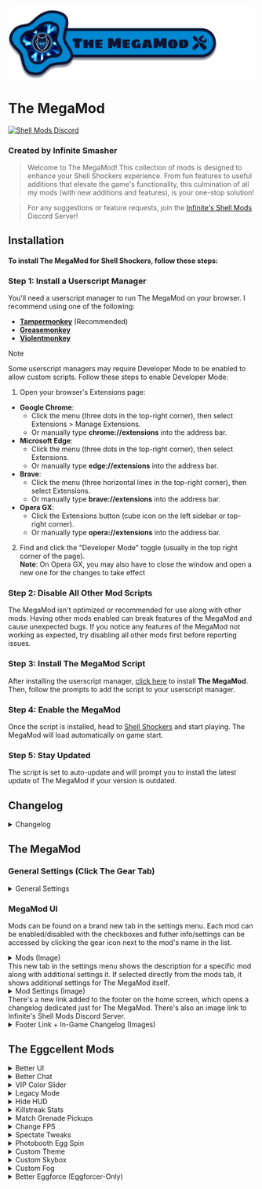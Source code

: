 ![The MegaMod](img/docs/megaMod/The%20MegaMod%20Logo.png)
# The MegaMod
[![Shell Mods Discord](https://img.shields.io/discord/1273986972389474374?label=Infinite%27s%20Shell%20Mods%20Server&logo=discord&color=5865F2)](https://discord.gg/Cxggadazy4)

### Created by Infinite Smasher
> Welcome to The MegaMod! This collection of mods is designed to enhance your Shell Shockers experience. From fun features to useful additions that elevate the game's functionality, this culmination of all my mods (with new additions and features), is your one-stop solution!

> For any suggestions or feature requests, join the [Infinite's Shell Mods](https://discord.gg/Cxggadazy4) Discord Server!

## Installation
#### To install **The MegaMod** for Shell Shockers, follow these steps:

### Step 1: Install a Userscript Manager
You'll need a userscript manager to run The MegaMod on your browser. I recommend using one of the following:
- **[Tampermonkey](https://www.tampermonkey.net/)** (Recommended)
- **[Greasemonkey](https://www.greasespot.net/)**
- **[Violentmonkey](https://violentmonkey.github.io/)**

> [!NOTE]  
> Some userscript managers may require Developer Mode to be enabled to allow custom scripts. Follow these steps to enable Developer Mode:
> 1. Open your browser's Extensions page:
> - **Google Chrome**:
>   - Click the menu (three dots in the top-right corner), then select Extensions > Manage Extensions.
>   - Or manually type **chrome://extensions** into the address bar.
> - **Microsoft Edge**:
>   - Click the menu (three dots in the top-right corner), then select Extensions.
>   - Or manually type **edge://extensions** into the address bar.
> - **Brave**:
>   - Click the menu (three horizontal lines in the top-right corner), then select Extensions.
>   - Or manually type **brave://extensions** into the address bar.
> - **Opera GX**:
>   - Click the Extensions button (cube icon on the left sidebar or top-right corner).
>   - Or manually type **opera://extensions** into the address bar.
> 2. Find and click the "Developer Mode" toggle (usually in the top right corner of the page).<br>
> **Note**: On Opera GX, you may also have to close the window and open a new one for the changes to take effect

### Step 2: Disable All Other Mod Scripts
The MegaMod isn't optimized or recommended for use along with other mods. Having other mods enabled can break features of the MegaMod and cause unexpected bugs. If you notice any features of the MegaMod not working as expected, try disabling all other mods first before reporting issues.

### Step 3: Install The MegaMod Script
After installing the userscript manager, [click here](https://infinitesmasher.github.io/The-MegaMod/js/script.user.js) to install **The MegaMod**. Then, follow the prompts to add the script to your userscript manager.

### Step 4: Enable the MegaMod
Once the script is installed, head to [Shell Shockers](https://shellshock.io/) and start playing. The MegaMod will load automatically on game start.

### Step 5: Stay Updated
The script is set to auto-update and will prompt you to install the latest update of The MegaMod if your version is outdated.

## Changelog
<div id="content"></div>
<details id="changelog">
  <summary>Changelog</summary>
  <div id="changelog-content"></div>
</details>

## The MegaMod
### General Settings (Click The Gear Tab)
<details>
<summary>General Settings</summary>

> - **MegaMod UI Sound Effects** - Enables sound effects related to the MegaMod
>   - **Specific Sounds**:
>     - **Tab Sounds** - Sound effects for mods tab and mod settings tab
>     - **Hover Sounds** - Sound effects for hovering on settings tab icon and mod settings icons
> - **Faster CSS Loading** - Makes CSS Load Faster
> - **In-Game Mod Toggle Alerts** - Enables small in-game alerts for mods with toggle keybinds

</details>

### MegaMod UI
Mods can be found on a brand new tab in the settings menu. Each mod can be enabled/disabled with the checkboxes and futher info/settings can be accessed by clicking the gear icon next to the mod's name in the list.
<details>
<summary>Mods (Image)</summary> 
  
  ![Mods](img/docs/megaMod/mods.png)
</details>
This new tab in the settings menu shows the description for a specific mod along with additional settings it. If selected directly from the mods tab, it shows additional settings for The MegaMod itself.
<details> 
<summary>Mod Settings (Image)</summary>
  
  ![Mod Settings](img/docs/megaMod/modSettings.png)
</details>
There's a new link added to the footer on the home screen, which opens a changelog dedicated just for The MegaMod. There's also an image link to Infinite's Shell Mods Discord Server.
<details>
<summary>Footer Link + In-Game Changelog (Images)</summary>

  ![Footer Changelog Link](img/docs/megaMod/footerLink.png)
  ![In-Game Changelog](img/docs/megaMod/changelog.png)
</details>

## The Eggcellent Mods
<details>
<summary>Better UI</summary>

> > Enhances the inventory and profile UI with new themes, a skin randomizer, profile badges, and more.
> ### **Settings**:
> - **General UI Tweaks**: Various UI improvements.
>   <details>
>   <summary>More Info</summary>
>   
>   > - Latest FontAwesome Social Media Icons
>   > - Updated Social Media Footer Icon Styles & Tooltip Position
>   > - Egg-Shaped Settings Sliders
>   > - Egg-Shaped Settings Checkboxes
>   > - Added margins around chat (on Despawn Menu) so it isn't fixed to edge of screen
>   > - Added margins to media tabs and top right buttons (on Home Screen) so they aren't fixed to edge of screen
>   > - Various UI Bug Fixes:
>   >   - Fixed Short Scrollmask Width
>   >   - Fixed YT + Twitch Box Height
>   >   - Adjusted Create Private Game Popup Alignments
>   >   - Fixed Slightly Taller Challenge Box
>   >   - Stretched Chick'n Winner Bar (on Despawn Menu) to fix text wrap (and for better looks ofc)
>   >   
>   > - Added Button (on Home Screen) and Popup to Show Current Public Map Pool
>   >   <details>
>   >    <summary>Public Map Popup (Image)</summary>
>   >     
>   >    ![Public Map Popup](img/docs/betterUI/misc/Public%20Map%20Popup.png)
>   >   </details>
>   >   
>   > - Added Button (on Home Screen) and Popup to Game History (Daily Lobbies)
>   >   <details>
>   >   <summary>Game History Popup (Image)</summary>
>   >   
>   >   ![Game History Popup](img/docs/betterUI/misc/Game%20History%20Popup.png)
>   >   </details>
>   >
>   > - Numbers are localized to add regional separators (make large numbers easier to read) and use the local place value system:
>   >   - Egg Count
>   >   - Item Prices
>   >   - Profile Stats Values
>   >   - Egg Reward Amounts
>   >   - etc.
>   > - Corrupted Grenade given Premium Item theme to match the other Premium Items purchasable with Golden Eggs
>   > - Server Select dropdown is back on the Home Screen!
>   > - Restyled Join Code Input to work better with the new game code format (WORD-WORD-WORD):
>   >   - Detects and fills in the code when pasting a full game link
>   >   - Autofills observe toggle and watchPlayer info (Eggforcers Only)
>   >   <details>
>   >   <summary>New Code Input (Image)</summary>
>   >     
>   >   ![New Code Input](img/docs/betterUI/misc/New%20Code%20Input.png)
>   >   </details>
>   >   
>   > - Restyled everything inside the player slot of the player currently being spectated to be white.
>   >   <details>
>   >   <summary>Restyled Spectating Player (Image)</summary>
>   >   
>   >   ![Restyled Spectating Player](img/docs/betterUI/misc/Spectating%20Player.png)
>   >   </details>
>   >   
>   > - Fixed width of horizontal bar below announcement message.
>   </details>
> 
> - **Chick'n Winner Upgrades**: Adds various upgrades to Chick'n Winner.
>   <details>
>   <summary>More Info</summary>
>   
>   > - Chick'n Winner now shows when you pull an item you already own.
>   > - Fixed Chick'n Winner egg icon not being on the same line as egg reward amount
>   >   <details>
>   >   <summary>Updated Chick'n Winner (Image)</summary>
>   >   
>   >   ![Chick'n Winner Owned Item](img/docs/betterUI/misc/CHW%20Owned%20Item.png)
>   >   </details>
>   >   
>   > - The Chick'n Winner Popup can now only be closed after you get your reward  - no more accidental closures!
>   </details>
> 
> - **Challenge Upgrades**: Adds various upgrades to Challenges.
>   <details>
>   <summary>More Info</summary>
>   
>   > - Added Icons to challenges to show if they're unique or already completed
>   > - Restyled Challenge "Claimed" Banner to match checkmark banner
>   >   <details>
>   >   <summary>Challenge Icons & Restyled "Claimed" Banners (Image)</summary>
>   >   
>   >   ![Challenges](img/docs/betterUI/challenges/Challenges.png)
>   >   </details>
>   > 
>   > - Added missing clock icon next to challenge timer on home screen
>   > - Added claim sound effect when claiming challenges 
>   > - Added claim sound effect when auto-claiming challenges through notification popup
>   > - Added info popup for challenges which shows all challenges with info such as icon, reward amounts, tier, type, # of claims, etc
>   >   <details>
>   >   <summary>Challenge Info Popup (Image)</summary>
>   >   
>   >   ![Challenge Info Popup](img/docs/betterUI/challenges/Challenge%20List%20Popup.png)
>   >   </details>
>   </details>
> 
> - **Better Inventory**
>   <details>
>   <summary>More Info</summary>
> 
>   > - __UI Improvements__:
>   >   - Rounded item and weapon select buttons
>   >   - Better **color matching** on existing item theme properties:
>   >     - Price Labels
>   >     - Spinning Egg (Item Image Loading)
>   >     - Item Borders
>   >   - New **gradient effect** (+ fade-in animation) for themed items when selected
>   >   - Item Search Feature (This was added into the game on October 1st, 2023!)
>   >   - EggK-47s and Whippers with sound effects now play a burst of their sound effect when clicked!
>   >   - Fixed Bugs:
>   >     - Equipped weapon skin wasn't highlighted after switching classes
>   >     - Sound effect played when switching tabs in shop
>   >     - Weapon skin buttons could be deselected
>   >     - Photobooth wasn't updating pistol when switching main weapon class
>   >     - Fixed wonky item banners for items showing in bundle popup
>   > - __New Item Themes__:
>   >   - ``Bundle`` - Items available through bundles only
>   >   - ``Limited`` - Limited-time items (in "Limited Edition" shop section)
>   >   - ``Twitch Drops`` - Items available through Twitch Drops
>   >   - ``Merch`` - Hats that were previously obtained through buying Shell Shockers merchandise
>   >   - ``Yolker`` - New Yolker Items
>   >   - ``League`` - Clan/Tournament Hats and Stamps
>   >   - ``Notif`` - Hats created for and rewarded through the (discontinued) Notification System
>   >   - ``Egglite`` - Code-unlockable items that fit no other categories
>   >   - ``Promo`` - Cross-Promotional items unlocked by playing other BWD games (ex: Skull Wand Pistol)
>   >   - ``Event`` - Event rewards from events such as EGG ORG or Scavenger Hunt
>   >   - ``Social`` - Social media rewards (Hats) from the homepage
>   >   - ``Legacy`` - Legacy default weapon skins from 2018/2019
>   >   - ``YT CC`` - BWD YouTube CC shop items
>   >   - ``Twitch CC`` - BWD Twitch CC shop items
>   >   <details>
>   >   <summary>Item Themes (Image)</summary>
>   >    
>   >   ![Item Themes](img/docs/betterUI/inventory/Item%20Themes.png)
>   >   </details>
>   > - Code Cracked popup is themed to match the item theme of the cracked item
>   >   <details>
>   >   <summary>Themed Code Cracked Popup (Image)</summary>
>   >    
>   >   ![Item Themes](img/docs/betterUI/inventory/Code%20Cracked.png)
>   >   </details>
>   > - Chick'n Winner popup is themed to match the item theme of the cracked item (after you reveal the item)
>   >   <details>
>   >   <summary>Themed Chick'n Winner Popup (Image)</summary>
>   >    
>   >   ![Item Themes](img/docs/betterUI/inventory/Chick'n%20Winner.png)
>   >   </details>
>   > 
>   > - __Changed Item Sorting Order__:
>   >   1. Bundle
>   >   2. Premium (Money)
>   >   3. Premium (Golden Eggs)
>   >   4. VIP
>   >   5. Merch
>   >   6. Twitch Drops
>   >   7. New Yolker
>   >   8. League
>   >   9. Notification
>   >   10. Egglite
>   >   11. Promo
>   >   12. Event
>   >   13. Social
>   >   14. Default & Legacy Items
>   >   15. Limited
>   >   16. Content Creator (YouTube & Twitch)
>   >   17. Shop Items 
>   > - **Skin randomizer button** - randomizes all equipped items (including grenade and melee) for the currently selected weapon class
>   > - **Item count information** in inventory, shop, and limited edition section:
>   >   - __Inventory__: shows # of items owned / total # of items
>   >     - __Limited Edition__: shows # of limited items owned / total # of limited items
>   >   - __Shop__: shows # of items remaining to purchase / total # of shop items (including vaulted shop items)
>   >     - __Limited Edition__: shows # of limited items remaining to purchase / total # of limited items
>   > - Clickable **Item Icons** for most of the custom item themes!
>   >   - Premium (matches your local currency) - switches to the shop tab of the shop
>   >   - VIP - opens VIP popup
>   >   - Bundle - switches to the shop tab of the shop
>   >   - Merch - opens merch store
>   >   - Twitch Drops - opens Twitch Drops page
>   >   - New Yolker - opens New Yolker signup page
>   >   - Notification - requests to turn on notifications
>   >   - Promo - opens the particular promotion of the item
>   >   - Social - opens the particular BWD social media page of the item
>   >   - Limited - opens limited edition section and shows all owned limited items
>   >   - Content Creator - links directly to the social media profile of the content creator
>   > - **Item Vault** - lets you preview unowned vaulted items (only in the inventory). Photobooth is disabled while in the Item Vault and you can't use the items in-game.
>   >   - Clicking an unowned social item opens the social media page and rewards the item.
>   >   - Clicking an unowned VIP item opens the VIP subscription popup
>   >   <details>
>   >   <summary>Item Vault UI (Image)</summary>
>   >   
>   >   ![Item Vault](img/docs/betterUI/inventory/Item%20Vault.png)
>   >   </details>
>   > - Server Select dropdown is back on the home screen!
>   > - Themed Bundle and VIP Notification Popups
>   >   <details>
>   >   <summary>Themed Notification Popups (Image)</summary>
>   >   
>   >   ![Bundle](img/docs/betterUI/inventory/notification/Bundle.png)
>   >   ![VIP](img/docs/betterUI/inventory/notification/VIP.png)
>   >   </details>
>   </details>
> 
> - **Better Profile**
>   <details>
>   <summary>More Info</summary>
>   
>   > - **Profile Pictures** have returned in the profile section! Accounts that don't have a profile picture get a default one displayed.
>   >   <details>
>   >   <summary>Updated Profile Section (Image)</summary>
>   > 
>   >   ![Profile Section](img/docs/betterUI/profile/Profile%20Picture%20&%20Badges.png)
>   >   </details>
>   > 
>   > <details>
>   > <summary>Tier Badge Level Up Alert (Image)</summary>
>   > 
>   > ![Tier Badge Level Up](img/docs/betterUI/profile/Tier%20Badge%20Level%20Up.png)
>   > </details>
>   > 
>   > - **Profile Badges** - Clickable & Automatically Computed/Displayed:
>   >   - Core Badges (27):
>   >     - General Badges (11):
>   >       | Badge Name           | Description                                             |
>   >       | -------------------- | ------------------------------------------------------- |
>   >       | VIP Subscriber       | Have an active VIP subscription                         |
>   >       | Wizard               | Be one of the developers (Wizards)                      |
>   >       | BWD Mod              | Be one of the BWD Discord moderators                    |
>   >       | Eggforcer            | Be one of the Shell moderators (Eggforcers)             |
>   >       | Shell League Staff   | Be a staff member of the Shell League                   |
>   >       | Shell Wiki Staff     | Be a staff member on the official Shell Shockers Wiki    |
>   >       | OG Player            | Account Created in 2019 or Earlier                      |
>   >       | Pandemic Player      | Account Created in 2020                                 |
>   >       | Farm-Fresh Player    | Account less than a month old                           |
>   >       | Eggcellent Hatchday! | Today is your account's birthday!                       |
>   >       | MegaMod Playtester   | Helped playtest The MegaMod before its release - tysm!  |
>   >     - Event Badges (9):
>   >       | Badge Name           | Description                                                                |
>   >       | -------------------- | -------------------------------------------------------------------------- |
>   >       | Treasure Hunter      | Participated in the Scavenger Hunt 2022 event                              |
>   >       | ATTN: EGG ORG.       | Participated in the first EGG ORG event (2020)                              |
>   >       | Pablo > Diablo       | Participated in the "EGG ORG: Phase II" (EGG ORG 2021) event               |
>   >       | Pablo's Saviour      | Participated in the "Timetwist" (EGG ORG 2022) event                       |
>   >       | Monsters Win!        | Participated in the "EGG ORG & Eggventure" (EGG ORG 2023) event            |
>   >       | N0 M0R3 R0B0TS       | Participated in the "Rise of the Robots" (EGG ORG 2024) event              |
>   >       | Egg-Fu Master        | Played as an Egg-Fu Master during the \"Shadow War\" (EGG ORG 2025) event  |
>   >       | Eggsassin            | Played as an Eggsassin during the \"Shadow War\" (EGG ORG 2025) event      |
>   >       | Shadowborn Survivor  | Participated in the "Shadow War" (EGG ORG 2025) event                      |
>   >     - Social Badges (7) - **BWD Content Creators Only**:
>   >       > Matches the CC social media linked to your Shell Shockers account!
>   >       - Facebook
>   >       - Instagram
>   >       - TikTok
>   >       - Discord
>   >       - YouTube
>   >       - Twitter (X)
>   >       - Twitch
>   >     
>   >   - Tier Badges (18 Unique, 88 Total):
>   >     > The highest tier of a particular badge is displayed on your profile
>   >  
>   >     | Badge Name           | Description                                | Tier Requirements |
>   >     | -------------------- | ------------------------------------------ |------------------ |
>   >     | Eggstra Spender      | % of Premium Items Owned                   | <table><thead><tr><th>Tier</th><th>Requirement</th></tr></thead><tbody><tr><td>I</td><td>10%</td></tr><tr><td>II</td><td>20%</td></tr><tr><td>III</td><td>30%</td></tr><tr><td>IV</td><td>50%</td></tr><tr><td>V</td><td>80%+</td></tr></tbody></table>|
>   >     | Challenge Eggcepted  | # of Unique Challenges Completed           | <table><thead><tr><th>Tier</th><th>Requirement</th></tr></thead><tbody><tr><td>I</td><td>10</td></tr><tr><td>II</td><td>25</td></tr><tr><td>III</td><td>50</td></tr><tr><td>IV</td><td>75</td></tr><tr><td>V</td><td>100+</td></tr></tbody></table>|
>   >     | Overeggchiever       | # of Total Challenges Completed            | <table><thead><tr><th>Tier</th><th>Requirement</th></tr></thead><tbody><tr><td>I</td><td>50</td></tr><tr><td>II</td><td>100</td></tr><tr><td>III</td><td>250</td></tr><tr><td>IV</td><td>500</td></tr><tr><td>V</td><td>1,000+</td></tr></tbody></table>|
>   >     | Eggspenditure        | Golden Eggs Spent                          | <table><thead><tr><th>Tier</th><th>Requirement</th></tr></thead><tbody><tr><td>I</td><td>500,000</td></tr><tr><td>II</td><td>1,000,000</td></tr><tr><td>III</td><td>2,500,000</td></tr><tr><td>IV</td><td>5,000,000</td></tr><tr><td>V</td><td>7,500,000+</td></tr></tbody></table>|
>   >     | Shell Scrambler      | Lifetime Kills                             | <table><thead><tr><th>Tier</th><th>Requirement</th></tr></thead><tbody><tr><td>I</td><td>10,000</td></tr><tr><td>II</td><td>25,000</td></tr><tr><td>III</td><td>50,000</td></tr><tr><td>IV</td><td>100,000</td></tr><tr><td>V</td><td>200,000+</td></tr></tbody></table>|
>   >     | Master of Arms       | Lifetime Kills With Every Weapon           | <table><thead><tr><th>Tier</th><th>Requirement</th></tr></thead><tbody><tr><td>I</td><td>250</td></tr><tr><td>II</td><td>500</td></tr><tr><td>III</td><td>750</td></tr><tr><td>IV</td><td>1,000</td></tr><tr><td>V</td><td>2,500+</td></tr></tbody></table>|
>   >     | Eggsecutioner        | Lifetime Kills in Every Game Mode          | <table><thead><tr><th>Tier</th><th>Requirement</th></tr></thead><tbody><tr><td>I</td><td>500</td></tr><tr><td>II</td><td>1,000</td></tr><tr><td>III</td><td>5,000</td></tr><tr><td>IV</td><td>10,000</td></tr><tr><td>V</td><td>20,000+</td></tr></tbody></table>|
>   >     | Splattered Yolk      | Lifetime Deaths                            | <table><thead><tr><th>Tier</th><th>Requirement</th></tr></thead><tbody><tr><td>I</td><td>10000</td></tr><tr><td>II</td><td>25000</td></tr><tr><td>III</td><td>50000</td></tr><tr><td>IV</td><td>100000</td></tr><tr><td>V</td><td>200000+</td></tr></tbody></table>|
>   >     | Humpty's Fall        | # of Fall Deaths                           | <table><thead><tr><th>Tier</th><th>Requirement</th></tr></thead><tbody><tr><td>I</td><td>10</td></tr><tr><td>II</td><td>25</td></tr><tr><td>III</td><td>50</td></tr><tr><td>IV</td><td>100</td></tr><tr><td>V</td><td>250+</td></tr></tbody></table>|
>   >     | Overkill             | Lifetime KDR                               | <table><thead><tr><th>Tier</th><th>Requirement</th></tr></thead><tbody><tr><td>I</td><td>0.75</td></tr><tr><td>II</td><td>1.00</td></tr><tr><td>III</td><td>2.00</td></tr><tr><td>IV</td><td>3.00</td></tr><tr><td>V</td><td>4.00+</td></tr></tbody></table>|
>   >     | Eggsassin            | Lifetime KDR in Every Game Mode            | <table><thead><tr><th>Tier</th><th>Requirement</th></tr></thead><tbody><tr><td>I</td><td>0.75</td></tr><tr><td>II</td><td>1.00</td></tr><tr><td>III</td><td>2.00</td></tr><tr><td>IV</td><td>3.00</td></tr><tr><td>V</td><td>4.00+</td></tr></tbody></table>|
>   >     | Royal Rooster        | Lifetime KoTC Round Wins                   | <table><thead><tr><th>Tier</th><th>Requirement</th></tr></thead><tbody><tr><td>I</td><td>100</td></tr><tr><td>II</td><td>250</td></tr><tr><td>III</td><td>500</td></tr><tr><td>IV</td><td>1,000</td></tr><tr><td>V</td><td>2,000+</td></tr></tbody></table>|
>   >     | Coop King            | Lifetime KoTC Coop Captures                | <table><thead><tr><th>Tier</th><th>Requirement</th></tr></thead><tbody><tr><td>I</td><td>250</td></tr><tr><td>II</td><td>500</td></tr><tr><td>III</td><td>1,500</td></tr><tr><td>IV</td><td>2,500</td></tr><tr><td>V</td><td>5,000+</td></tr></tbody></table>|
>   >     | Eggsclusive          | % Owned of Current Update's Limited Items  | <table><thead><tr><th>Tier</th><th>Requirement</th></tr></thead><tbody><tr><td>I</td><td>10%</td></tr><tr><td>II</td><td>20%</td></tr><tr><td>III</td><td>30%</td></tr><tr><td>IV</td><td>50%</td></tr><tr><td>V</td><td>80%+</td></tr></tbody></table>|
>   >     | Yolky Drip           | # of Merch Items Owned                     | <table><thead><tr><th>Tier</th><th>Requirement</th></tr></thead><tbody><tr><td>I</td><td>1</td></tr><tr><td>II</td><td>2</td></tr><tr><td>III</td><td>3</td></tr></tbody></table>|
>   >     | Twitch Drops         | % Owned of Twitch Drops Items              | <table><thead><tr><th>Tier</th><th>Requirement</th></tr></thead><tbody><tr><td>I</td><td>10%</td></tr><tr><td>II</td><td>25%</td></tr><tr><td>III</td><td>50%</td></tr><tr><td>IV</td><td>75%</td></tr><tr><td>V</td><td>100%</td></tr></tbody></table>|
>   >     | Colleggter           | % Owned of New Yolker Items                | <table><thead><tr><th>Tier</th><th>Requirement</th></tr></thead><tbody><tr><td>I</td><td>10%</td></tr><tr><td>II</td><td>25%</td></tr><tr><td>III</td><td>50%</td></tr><tr><td>IV</td><td>75%</td></tr><tr><td>V</td><td>100%</td></tr></tbody></table>|
>   >     | Pro Egg Gamer        | # of League Items Owned                    | <table><thead><tr><th>Tier</th><th>Requirement</th></tr></thead><tbody><tr><td>I</td><td>1</td></tr><tr><td>II</td><td>2</td></tr><tr><td>III</td><td>3</td></tr><tr><td>IV</td><td>7</td></tr><tr><td>V</td><td>9+</td></tr></tbody></table>|
>   >     | Egglitist            | % Owned of Egglite Items                   | <table><thead><tr><th>Tier</th><th>Requirement</th></tr></thead><tbody><tr><td>I</td><td>10%</td></tr><tr><td>II</td><td>20%</td></tr><tr><td>III</td><td>30%</td></tr><tr><td>IV</td><td>50%</td></tr><tr><td>V</td><td>90%+</td></tr></tbody></table>|
>   >     | Poached Promoter     | % Owned of Promo Items                     | <table><thead><tr><th>Tier</th><th>Requirement</th></tr></thead><tbody><tr><td>I</td><td>10%</td></tr><tr><td>II</td><td>25%</td></tr><tr><td>III</td><td>50%</td></tr><tr><td>IV</td><td>75%</td></tr><tr><td>V</td><td>100%</td></tr></tbody></table>|
>   > 
>   >   <details>
>   >   <summary>Profile Badge Popup (Image)</summary>
>   >   
>   >   ![Profile Badge Popup](img/docs/betterUI/profile/Profile%20Badge%20Info%20Popup.png)
>   >   </details>
>   </details>
> 
> - **Force Roundness**: Makes the UI more comfy by rounding the corners on buttons, popups, and more! No more nasty sharp edges!
> 
> - **MOAR Colored UI**: Adds a splash of color to buttons and icons such as the News Tabs and social media footer icons.
> 
> - **Yellow Hit Markers**: Makes the hit markers yolk yellow instead of red because egg yolk is yellow and eggs don't bleed blood :)
>
> - **Weapon Icons**: Adds weapon icons on the Player List and Kill Feed
>   <details>
>   <summary>More Info</summary>
>     
>   >   - Shows Primary Weapon Icons (or Pistol) on Player List
>   >     <details>
>   >     <summary>Primary Weapon Icons (or Pistol) on Player List (Image)</summary>
>   >      
>   >     ![Weapon Icons on Player List](img/docs/betterUI/weapons/Player%20List.png)
>   >     </details>
>   >   
>   >   - Shows Primary Weapon Icons (or Pistol/Grenade/Melee) next to names on the Kill Feed
>   >     <details>
>   >     <summary>Primary Weapon Icons (or Pistol/Grenade/Melee) on Kill Feed (Image)</summary>
>   >     
>   >     ![Weapon Icons on Kill Feed](img/docs/betterUI/weapons/Kill%20Feed.png)
>   >     </details>
>   </details>
> 
> - **Kill Distance**: Shows Kill Distance (in m) next to each kill on the Kill Feed
>   > (This idea was first released in a mod by Agent Adam)
>   <details>
>     <summary>Kill Distance on Kill Feed (Image)</summary>
>     
>     ![Kill Distance on Kill Feed](img/docs/betterUI/misc/Kill%20Distances.png)
>   </details>
> 
> - **Spatula Icons**: Shows Spatula Icon on Player List and Kill Feed for the player currently holding the spatula.
>   <details>
>     <summary>Spatula Distance on Player List (Image)</summary>
>     
>     ![Kill Icon on Player List](img/docs/betterUI/spatula/Player%20List.png)
>   </details>
>   <details>
>     <summary>Spatula Distance on Kill Feed (Image)</summary>
>     
>     ![Kill Icon on Kill Feed](img/docs/betterUI/spatula/Kill%20Feed.png)
>   </details>
</details>

<details>
<summary>Better Chat</summary>
 
> > Various Upgrades & Additions to In-Game Chat.
> ### **Settings**:
> - **Chat Icons**: Added Icons next to to MOD, SERVER, ANNOUNCEMENT, and Chat Event messages.
>   <details>
>   <summary>Chat Icons (Image)</summary>
>   
>   ![Chat Icons](img/docs/betterChat/Chat%20Icons.png)
>   </details>
> 
> - **Longer Chat**: Increases the visible chat message limit from 5 to 7 messages
> 
> - **Infinite Chat History**: Removes the chat history limit, allowing you to scroll through all of the messages sent after you joined a game.
> 
> - **Chat Translator**: Translates chat messages into the language you're using for Shell Shockers with a toggle to switch between translated and original.
>   <details>
>   <summary>Chat Translator UI (Image)</summary>
>   
>   ![Chat Translator](img/docs/betterChat/Auto%20Translate.png)
>   </details>
>
> - **Auto-Translate Chat**: Automatically translates incoming chat messages by default.
>
> - **Detect Game Codes**: Lets you click on game codes in chat messages to join them.
>   > Also alerts you if you're joining the game you're currently in.
>   <details>
>   <summary>Detect Game Codes UI (Image)</summary>
>   
>   ![Detect Game Codes](img/docs/betterChat/Detected%20Codes.png)
>   ![Leave Game Popup](img/docs/betterChat/Leave%20Game%20Popup.png)
>   </details>
> 
> - **Chat Events**: Adds messages in chat for different player events (below):
>     > (each Chat Event has its own dedicated setting to enable/disable it)
>   - **Chat Events Added to Chat**:
>     - Join Game - _PLAYER_ joined.
>     - Leave Game - _PLAYER_ left.
>     - Switch Team - _PLAYER_ switched to BLUE/RED team.
>     - Pick Up Spatula - _PLAYER_ picked up the spatula.
>     - Drop Spatula - _PLAYER_ dropped the spatula.
>     <details>
>     <summary>Chat Events (Image)</summary>
>   
>     ![Chat Events](img/docs/betterChat/Chat%20Events.png)
>     </details>

</details>

<details>
<summary>VIP Color Slider</summary>

> > Adds sliders for hue, saturation, and brightness to customize your egg color in the inventory - slider also locks for non VIPs.
> > Also adds a color randomizer button.  
> ### **Settings**:
> - **Unlock (for non-VIPs)**: Unlocks the color slider for people without VIP.
> - **Auto-Save Custom Color**: Automatically saves and applies custom colors.
> - **Color Randomizer Button**: Adds a button to randomize your egg color (Color Slider included).
> 
> <details>
> <summary>Color Slider (Images)</summary>
> 
> ![Color Slider](img/docs/colorSlider/Slider.png)
> ![Slider Disabled](img/docs/colorSlider/Slider%20Disabled.png)
> </details>

</details>

<details>
<summary>Legacy Mode</summary>

> > Brings back legacy default weapon skins and sound effects from 2018/2019.
> ### **Settings**:
> - **Legacy Default Skins**: Enable old default weapon skin models.
>   <details>
>   <summary>Legacy Weapon Skins (Image)</summary>
> 
>   ![Legacy Skins](img/docs/legacyMode/Legacy%20Items.png)
>   </details>
> - **Legacy Sound Effects**: Enable old in-game weapon sound effects. Legacy sounds also play in the inventory when clicking on legacy weapons!
> - **Gun-Specific Sounds**: Enable/disable legacy sounds for specific guns.
>   - Fire Sound
>   - Default-Only Fire Sound (Only the Legacy (Default) skin has the fire sound effect)
>   - Reload Sound(s)
> - **Grenade Sounds**: Enable/disable legacy sounds for grenades.
>   - Grenade Throw
>   - Grenade Beep
>   - Grenade Explosion
>   - Default-Only Explosion
> - **Other Sounds**: Enable/disable additional legacy sound effects.
>   - Ammo/Grenade Pickup
>   - Weapon Swap

</details>

<details>
<summary>Hide HUD</summary>

> > Hide or show the HUD (including player names, outlines, and pickups) while playing or in spectate mode for cinematic shots and clean recordings.  
> ### **Settings**:
> - **Hide/Show In-Game UI**: Keybind to Toggle HUD visibility.
> - Hide Crosshair
> - Hide Game Messages
> - Hide Grenade Power
> - Hide Healthbar
> - Hide Game Chat
> - Hide Gamemode UI
> - Hide Ammo Count
> - Hide Player List
> - Hide Readouts (Ping, FPS, etc)
> - Hide Egg Count
> - Hide Kill/Death Log
> - Hide Kill/Death Text
> - Hide Max Killstreak Indicator
> - Hide Spectate Info
> - Hide Grenade/Ammo Pickups
> - Hide Player Nametags
> - Hide Player Outlines
> 
>   <details>
>   <summary>HUD, Nametags, Player Outlines, & Pickups Hidden (Image)</summary>
> 
>   ![HUD & Pickups Hidden](img/docs/hideHUD/HUD%20Hidden.png)
>   </details>

</details>

<details>
<summary>Killstreak Stats</summary>

> > Adds a stopwatch that starts when you spawn and a popup to display kill streak stats (COMING SOON). Also useful for timed challenges.  
> <!--**Settings**:-->
> <!--**Hide/Show Info Popup**: Toggle the display of kill streak stats.-->
>
>   <details>
>   <summary>Killstreak Stopwatch (Image)</summary>
> 
>   ![Killstreak Stopwatch](img/docs/killstreakInfo/Stopwatch.png)
>   </details>

</details>

<details>
<summary>Match Grenade Pickups</summary>
 
> > Sets the grenade pickups to match your equipped grenade skin, also works in first-person spectate mode.
> 
>   <details>
>   <summary>Matching Grenade Pickups In-Game (Image)</summary>
> 
>   ![Matching Grenade Pickups](img/docs/matchGrenades/Matching%20Pickups.png)
>   </details>

</details>

<details>
<summary>Change FPS</summary>

> > Allows you to adjust your FPS.  
> ### **Settings**:
> - **FPS Slider**: Adjust the FPS (1-999).

</details>

<details>
<summary>Spectate Tweaks</summary>
 
> > Tweaks for spectate mode. Also shows more keybinds on the "Spectating Player" box.
> ### **Settings**:
> - **Show Healthbar**: Display a player's healthbar while spectating them in first-person-spectate mode.
> - **Hide Main Crosshair**: Hide the main crosshair in first-person-spectate mode.
> - **Hide Crosshair Dot**: Hide the crosshair dot in first-person-spectate mode.
> - **Spectate Speed Slider**: Sets the % of the spectate speed (1% to 200%).
> - **Freeze Frame**: Sets the keybind toggle for freezing the players.

</details>

<details>
<summary>Photobooth Egg Spin</summary>

> > Spin your egg 360° in the photobooth and export the spin as a GIF.  
> ### **Settings (In Photobooth)**:
> - **Spin Speed**: Choose the speed of the spin.
>   - Slow
>   - Normal
>   - Fast
> - **Spinning GIF FPS**: Choose the FPS of the spinning GIF.
>   - Low (15 FPS)
>   - Medium (30 FPS)
>   - High (60 FPS)
> - **Spin Egg**: Rotate your egg.
> - **Save Spinning GIF**: Export the spinning egg as a GIF (Coming Soon!).

</details>

<details>
<summary>Custom Theme</summary>

> > Select and manage themes that change the UI's appearance, including menu backgrounds, button colors, crosshair, scope, and more.  
> ### **Settings**:
> - **Select Theme**: Choose a theme.
> - **Preload Themes**: Load themes faster by downloading them on startup.
> - **Available Themes**:
>
>   | Theme Name                 | Creator(s)                 | Description                                                                                                                    | Image                                                 |
>   | -------------------------- | -------------------------- | ------------------------------------------------------------------------------------------------------------------------------ | ----------------------------------------------------- |
>   | Boolet x DeltaStorm        | Boolet, Infinite Smasher    | Updated & improved version of [Boolet](https://youtube.com/@Boolet)'s theme. Used to be available on the Chrome WebStore.      | ![Boolet Theme](img/docs/themes/boolet.png)           |
>   | graysocean (Main)          | Infinite Smasher            | Updated & improved version of [graysocean](https://twitch.tv/graysocean)'s theme. Used to be available on the Chrome WebStore. | ![Graysocean Theme](img/docs/themes/graysocean.png)   |
>   | graysocean (Fashion Show)  | Infinite Smasher            | Fashion show-specific version of the graysocean (Main) theme.                                                                   | Same as Graysocean (Main)                             |
>   | Gus                        | Gus, Infinite Smasher       | Gus's theme.                                                                                                                   | ![Gus Theme](img/docs/themes/gus.png)                 |
>   | King Hayden                | Jayvan, Infinite Smasher    | Updated & improved version of [King Hayden](https://twitch.tv/king_hayden_)'s theme.                                           | ![King Hayden Theme](img/docs/themes/hayden.png)      |
>   | Infinite Smasher            | Infinite Smasher            | Infinite Smasher's theme.                                                                                                       | ![Infinite Smasher Theme](img/docs/themes/infinite.png) |
>   | menoXD                     | Jayvan, Infinite Smasher    | Updated & improved version of [menoXD](https://twitch.tv/menoxd)'s theme.                                                      | ![menoXD Theme](img/docs/themes/meno.png)             |
>   | Novosuper                  | Jayvan, Infinite Smasher    | Updated & improved version of [Novosuper](https://twitch.tv/novosuper)'s theme.                                                | ![Novosuper Theme](img/docs/themes/novo.png)          |
  
</details>

<details>
<summary>Custom Skybox</summary>

> > Choose from over 60+ different skyboxes (or use a solid color) for all maps.  
> ### **Settings**:
> - **Skybox Category**: Select a category of skyboxes.
> - **Randomize Skybox**: Randomizes the skybox each time you enter a lobby.
> - **Select Skybox**: Choose a specific skybox from the selected category.
> - **Skybox Color (Color Picker)**: Set the skybox color when "Solid Colors" is selected as the Skybox Category.
> - **Skybox Categories**:
> 
>   | Category Name                                                                                                       | # of Skyboxes       |
>   | ------------------------------------------------------------------------------------------------------------------- | ------------------- |
>   | Official (In-Game Skyboxes)                                                                                          | 4                   |
>   | Solid Colors (RGB Color Sliders)                                                                                    | 256^3 = 16,777,216  |
>   | Landscapes                                                                                                          | 4                   |
>   | [AllSky](https://assetstore.unity.com/packages/2d/textures-materials/sky/allsky-free-10-sky-skybox-set-146014)      | 10                  |
>   | [Cartoon Clouds](https://assetstore.unity.com/packages/2d/textures-materials/sky/farland-skies-cloudy-crown-60004)  | 5                   |
>   | [Color Skies](https://assetstore.unity.com/packages/2d/textures-materials/sky/colorskies-91541)                     | 8                   |
>   | [Space](https://assetstore.unity.com/packages/2d/textures-materials/sky/spaceskies-free-80503)                      | 23                  |
>   | [Nebula](https://assetstore.unity.com/packages/2d/textures-materials/sky/skybox-volume-2-nebula-3392)               | 7                   |
>   | Other                                                                                                               | 5                   |
> 
>   Misc Skybox Sources: [Babylon.js](https://doc.babylonjs.com/toolsAndResources/assetLibraries/availableTextures#cubetextures), [elyvisions (OpenGameArt)](https://opengameart.org/content/elyvisions-skyboxes)
> 
> <details>
> <summary>What Skyboxes Look Like In-Game (Image)</summary>
> 
> ![Skybox Example](img/docs/customSkybox/skybox.png)
> </details>

</details>

<details>
<summary>Custom Fog</summary>

> > CURRENTLY BROKEN as fog doesn't work in regular (unmodded) Shell either!
> > Enhance your game's atmosphere with customizable fog! Adjust the density and color to create anything from an eerie mist to complete blindness across all maps.
> ### **Settings**:
> - **Fog Density (%)**: Set the density of the fog.
> - **Fog Color (Color Picker)**: Set the color of the fog.
> - **Randomize Fog**: Randomizes the fog density and color each time you enter a lobby.
> - **Reset to Map Defaults**: Resets fog density & color to the default for the map you're playing on.
> 
> <details>
> <summary>What Fog Looks Like In-Game (Image)</summary>
> 
> ![Fog Example](img/docs/customFog/fog.png)
> </details>

</details>

<details>
<summary>Better Eggforce (Eggforcer-Only)</summary>
 
> > Adds some useful improvements and new features to make Eggforcing better! Now go swing that ban hammer!
> ### **Settings**:
> - **Improved Ban Popup**: Adds ability to copy a player's UniqueID, preset ban reasons, and automatic chat message sending functionality (with presets or custom message text box) to the ban player popup.
>   <details>
>   <summary>Improved Ban Player Popup (Image)</summary>
>   
>   ![Improved Ban Popup](img/docs/betterEggforce/Ban%20Popup.png)
>   </details>
> 
> - **Observer Toggle**: Adds a toggle on the join game popup to toggle on/off observer mode and enter a player UniqueID.
>   <details>
>   <summary>Observer Toggle (Image)</summary>
>   
>   ![Observer Toggle](img/docs/betterEggforce/Observer%20Toggle.png)
>   </details>
> 
> - **Ban History**: Adds a button on homescreen and new popup to show the past bans you've handed out.
>   <details>
>   <summary>Ban History Popup (Image)</summary>
>   
>   ![Ban History Popup](img/docs/betterEggforce/Ban%20History%20Popup.png)
>   </details>
> 
> - **Spectate-Only ESP**: Enables ESP that only works in spectate mode.
> - **Toggle ESP**: Sets the keybind to toggle on/offf Spectate-Only ESP.
> - **Auto Ban**: Auto-bans users with names/uniqueIDs that match the ones in the list.
> - **Name / UniqueID List**: Allows you to enter names/uniqueIDs to auto-ban.
> - **Disable Chat Filter**: Disables the Chat Filter and makes inappropriate chat messages red, highlighting the innapropriate parts.
>   <details>
>   <summary>Disabled Chat Filter (Image)</summary>
>   
>   ![Disabled Chat Filter](img/docs/betterEggforce/Disabled%20Chat%20Filter.png)
>   </details>

</details>